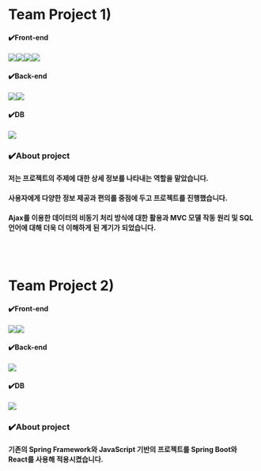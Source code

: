 # Team Project 1)

#### ✔️Front-end
<img src="https://img.shields.io/badge/Css-1572B6?style=for-the-badge&logo=Css&logoColor=white"><img src="https://img.shields.io/badge/HTML5-E34F26?style=for-the-badge&logo=HTML5&logoColor=purple"><img src="https://img.shields.io/badge/JavaScript-F7DF1E?style=for-the-badge&logo=JavaScript&logoColor=black"><img src="https://img.shields.io/badge/jQuery-0769AD?style=for-the-badge&logo=jQuery&logoColor=yellow">
#### ✔️Back-end
<img src="https://img.shields.io/badge/Spring-6DB33F?style=for-the-badge&logo=Spring&logoColor=green"><img src="https://img.shields.io/badge/Apache Tomcat-F8DC75?style=for-the-badge&logo=Apache Tomcat&logoColor=black">
#### ✔️DB
<img src="https://img.shields.io/badge/MySQL-4479A1?style=for-the-badge&logo=MySQL&logoColor=green">

### ✔️About project
#### 저는 프로젝트의 주제에 대한 상세 정보를 나타내는 역할을 맡았습니다. 
#### 사용자에게 다양한 정보 제공과 편의를 중점에 두고 프로젝트를 진행했습니다.
#### Ajax를 이용한 데이터의 비동기 처리 방식에 대한 활용과 MVC 모델 작동 원리 및 SQL 언어에 대해 더욱 더 이해하게 된 계기가 되었습니다.



<br/><br/>
# Team Project 2)

#### ✔️Front-end
<img src="https://img.shields.io/badge/React-61DAFB?style=for-the-badge&logo=React&logoColor=white"><img src="https://img.shields.io/badge/Node.js-339933?style=for-the-badge&logo=Node.js&logoColor=black">
#### ✔️Back-end
<img src="https://img.shields.io/badge/Spring Boot-6DB33F?style=for-the-badge&logo=Spring Boot&logoColor=green"> 

#### ✔️DB
<img src="https://img.shields.io/badge/MySQL-4479A1?style=for-the-badge&logo=MySQL&logoColor=green">

### ✔️About project
#### 기존의 Spring Framework와 JavaScript 기반의 프로젝트를 Spring Boot와 React를 사용해 적용시켰습니다.
